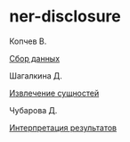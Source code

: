 # ner-disclosure

Копчев В.

[Сбор данных](https://github.com/aefrt/ner-disclosure/blob/main/scraping.ipynb)

Шагалкина Д.

[Извлечение сущностей](https://github.com/aefrt/ner-disclosure/blob/main/final_BA_project.ipynb)

Чубарова Д.

[Интерпретация результатов](./)
